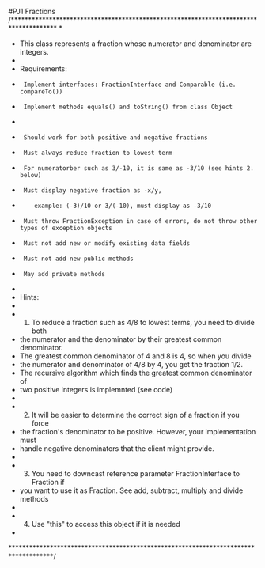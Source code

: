 #PJ1 Fractions
/*************************************************************************************
 *
 * This class represents a fraction whose numerator and denominator are integers.
 *
 * Requirements:
 *      Implement interfaces: FractionInterface and Comparable (i.e. compareTo())
 *      Implement methods equals() and toString() from class Object
 *
 *      Should work for both positive and negative fractions
 *      Must always reduce fraction to lowest term 
 *      For numeratorber such as 3/-10, it is same as -3/10 (see hints 2. below)
 *      Must display negative fraction as -x/y,
 *         example: (-3)/10 or 3/(-10), must display as -3/10
 *      Must throw FractionException in case of errors, do not throw other types of exception objects
 *      Must not add new or modify existing data fields
 *      Must not add new public methods
 *      May add private methods
 *
 * Hints:
 *
 * 1. To reduce a fraction such as 4/8 to lowest terms, you need to divide both
 *    the numerator and the denominator by their greatest common denominator.
 *    The greatest common denominator of 4 and 8 is 4, so when you divide
 *    the numerator and denominator of 4/8 by 4, you get the fraction 1/2.
 *    The recursive algorithm which finds the greatest common denominator of
 *    two positive integers is implemnted (see code)
 *       
 * 2. It will be easier to determine the correct sign of a fraction if you force
 *    the fraction's denominator to be positive. However, your implementation must 
 *    handle negative denominators that the client might provide.
 *           
 * 3. You need to downcast reference parameter FractionInterface to Fraction if  
 *    you want to use it as Fraction. See add, subtract, multiply and divide methods
 *
 * 4. Use "this" to access this object if it is needed
 *
 ************************************************************************************/

